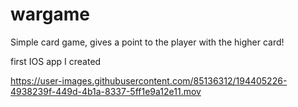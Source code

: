 # wargame

Simple card game, gives a point to the player with the higher card!

first IOS app I created



https://user-images.githubusercontent.com/85136312/194405226-4938239f-449d-4b1a-8337-5ff1e9a12e11.mov

